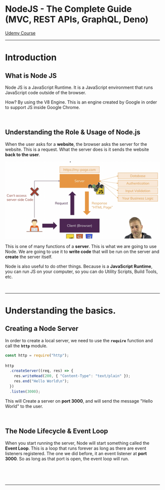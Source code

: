 <h1> NodeJS - The Complete Guide (MVC, REST APIs, GraphQL, Deno)</h1>

[Udemy Course](https://www.udemy.com/course/nodejs-the-complete-guide/)

---

# Introduction

## What is Node JS

Node JS is a JavaScript Runtime. It is a JavaScript environment that runs JavaScript code outside of the browser.

How? By using the V8 Engine. This is an engine created by Google in order to support JS inside Google Chrome.

&nbsp;

## Understanding the Role & Usage of Node.js

When the user asks for a **website**, the browser asks the server for the website. This is a request. What the server does is it sends the website **back to the user**.

<img src="./images/NodeJS-The-Complete-Guide/1.png" alt="alt text" width="600"/>

This is one of many functions of a **server**.
This is what we are going to use Node. We are going to use it to **write code** that will be run on the server and **create** the server itself.

Node is also useful to do other things. Because is a **JavaScript Runtime**, you can run JS on your computer, so you can do Utility Scripts, Build Tools, etc.

&nbsp;

---

# Understanding the basics.

## Creating a Node Server

In order to create a local server, we need to use the **`require`** function and call the **`http`** module.

```js
const http = require("http");

http
  .createServer((req, res) => {
    res.writeHead(200, { "Content-Type": "text/plain" });
    res.end("Hello World\n");
  })
  .listen(3000);
```

This will Create a server on **port 3000**, and will send the message "Hello World" to the user.

&nbsp;

## The Node Lifecycle & Event Loop

When you start running the server, Node will start something called the **Event Loop**. This is a loop that runs forever as long as there are event listeners registered. The one we did before, it an event listener at **port 3000**. So as long as that port is open, the event loop will run.

&nbsp;

&nbsp;

---
